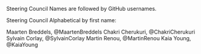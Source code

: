Steering Council
Names are followed by GitHub usernames.

Steering Council
Alphabetical by first name:

Maarten Breddels, @MaartenBreddels
Chakri Cherukuri, @ChakriCherukuri
Sylvain Corlay, @SylvainCorlay
Martin Renou, @MartinRenou
Kaia Young, @KaiaYoung
